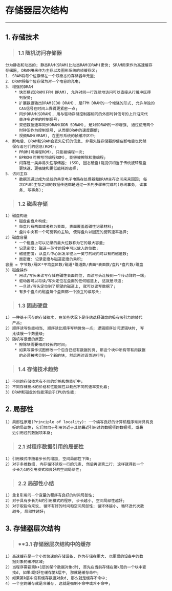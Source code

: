# **存储器层次结构**
***


## **1. 存储技术**
> ### **1.1 随机访问存储器**
    分为静态和动态的; 静态RAM(SRAM)比动态RAM(DRAM)更快; SRAM用来作为高速缓存
    存储器, DRAM用来作为主存以及图形系统的帧缓存区;
    1. SRAM将每个位存储在一个双稳态的存储器单元里;
    2. DRAM将每个位存储为对一个电容的充电;
    3. 增强的DRAM
        * 快页模式DRAM(FPM DRAM), 允许对同一行连续地访问可以直接从行缓冲区得
          到服务;
        * 扩展数据输出DRAM(EDO DRAM), 是FPM DRAM的一个增强的形式, 允许单独的
          CAS信号在时间上靠得更紧密一点;
        * 同步DRAM(SDRAM), 用与驱动存储控制器相同的外部时钟信号的上升沿来代
          替许多这样的控制信号;
        * 双倍数据速率同步DRAM(DDR SDRAM), 是对SDRAM的一种增强, 通过使用两个
          时钟沿作为控制信号, 从而使DRAM的速度翻倍;
        * 视频RAM(VRAM), 在图形系统的帧缓冲区中;
    4. 断电后, DRAM和SRAM会丢失它们的信息, 非易失性存储器即使在断电后也仍然
       保存着它们的信息(ROM);
        * PROM(可编程ROM), 只能被编程一次;
        * EPROM(可擦写可编程ROM), 能够被擦除和重编程;
        * 闪存是一类非易失性存储器; (SSD, 固态硬盘)能提供相当于传统旋转磁盘
          更快速、更强健和更低能耗的选择;
    5. 访问主存
        * 数据流通过成为总线的共享电子电路在处理器和DRAM主存之间来来回回; 每
          次CPU和主存之间的数据传送都是通过一系列步骤来完成的(总线事务, 读事
          务, 写事务);

> ### **1.2 磁盘存储**
    1) 磁盘构造
        * 磁盘由盘片构成;
        * 每盘片有两面或者称为表面, 表面覆盖着磁性记录材料;
        * 盘片中央有一个可旋转的主轴, 使得盘片以固定的旋转速率选择;
    2) 磁盘容量
        * 一个磁盘上可以记录的最大位数称为它的最大容量;
        * 记录密度: 磁道一英寸的段中可以放入的位数;
        * 磁道密度: 从盘片中心出发半径上一英寸的段内可以有的磁道数;
        * 面密度: 记录密度与磁道密度的乘积;
    容量 = 字节数/扇区*平均盘区数/磁道*磁道数/表面*表面数/盘片*盘片数/磁盘
    3) 磁盘操作
        * 用读/写头来读写存储在磁性表面的位, 而读写头连接到一个传动臂的一端;
        * 驱动器可以将读/写头定位在盘面的任何磁道上, 这就是寻道;
        * 一旦读/写头定位到了期望的磁道上, 就可以读写数据了;
        * 有多个盘片的磁盘每个盘面都一个独立的读写头;

> ### **1.3 固态硬盘**
    1) 一种基于闪存的存储技术, 在某些状况下是传统选择磁盘的极有吸引力的替代
       产品;
    2) 顺序读写性能相当, 顺序读比顺序写稍微快一点; 逻辑顺序访问逻辑块时, 写
       比读慢一个数量级;
    3) 随机写很慢的原因:
        * 擦除块需要相对较长的时间;
        * 如果写操作试图修改一个包含已经有数据的页, 那这个块中所有带有用数据
          的必须被拷贝到一个新的块, 然后再对该页进行写;

> ### **1.4 存储技术趋势**
    1) 不同的存储技术有不同的价格和性能折中;
    2) 不同存储技术的价格和性能属性以截然不同的速率变化着;
    3) DRAM和磁盘的性能滞后于CPU的性能;


## **2. 局部性**
    1) 局部性原理(Principle of locality): 一个编写良好的计算机程序常常具有良
       好的局部性; 它们倾向于引用邻近于其他最近引用过的数据项的数据项, 或最
       近引用过的数据项本身;
> ### **2.1 对程序数据引用的局部性**
    1) 引用模式中随着步长的增加, 空间局部性下降;
    2) 对于多维数组, 内存循环读取一行的元素, 然后再读第二行; 这样就得到一个
       步长为1的引用模式和良好的空间局部性;

> ### **2.2 局部性小结**
    1) 重复引用同一个变量的程序有良好的时间局部性;
    2) 对于具有步长为k的引用模式的程序, 步长越小, 空间局部性越好;
    3) 对于取指令来说, 循环有好的时间和空间局部性; 循环体越小, 循环迭代次数
       越多, 局部性越好;


## **3. 存储器层次结构**
> ### **3.1 存储器层次结构中的缓存
    1) 高速缓存是一个小而快速的存储设备, 作为存储在更大, 也更慢的设备中的数
       据对象的缓冲区域;
    2) 当程序需要第k+1层的某个数据对象d时, 首先在当前存储在第k层的一个块中查
       找d, 如果d刚好在缓存第k层中, 那就是缓存命中;
    3) 如果第k层中没有缓存数据对象d, 那么就是缓存不命中;
    4) 一个空的缓存就是冷缓存, 这就是强制不命中或冷不命中;
